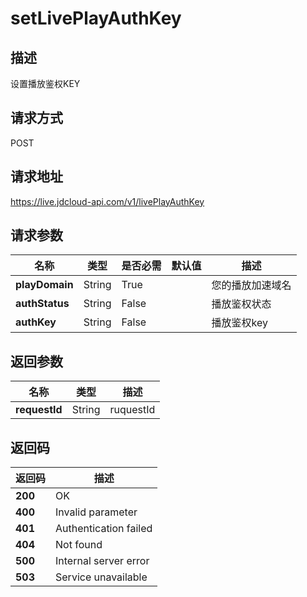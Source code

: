 # setLivePlayAuthKey


## 描述
设置播放鉴权KEY

## 请求方式
POST

## 请求地址
https://live.jdcloud-api.com/v1/livePlayAuthKey


## 请求参数
|名称|类型|是否必需|默认值|描述|
|---|---|---|---|---|
|**playDomain**|String|True| |您的播放加速域名|
|**authStatus**|String|False| |播放鉴权状态|
|**authKey**|String|False| |播放鉴权key|


## 返回参数
|名称|类型|描述|
|---|---|---|
|**requestId**|String|ruquestId|


## 返回码
|返回码|描述|
|---|---|
|**200**|OK|
|**400**|Invalid parameter|
|**401**|Authentication failed|
|**404**|Not found|
|**500**|Internal server error|
|**503**|Service unavailable|
